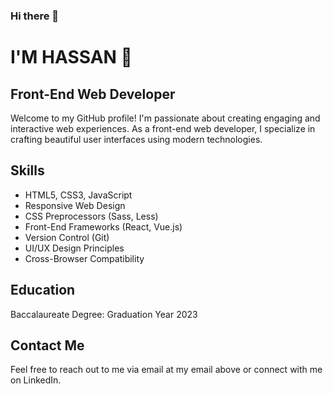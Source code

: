 ### Hi there 👋

# I'M HASSAN 🙂
## Front-End Web Developer

Welcome to my GitHub profile! I'm passionate about creating engaging and interactive web experiences. As a front-end web developer, I specialize in crafting beautiful user interfaces using modern technologies.

## Skills
- HTML5, CSS3, JavaScript
- Responsive Web Design
- CSS Preprocessors (Sass, Less)
- Front-End Frameworks (React, Vue.js)
- Version Control (Git)
- UI/UX Design Principles
- Cross-Browser Compatibility

## Education
Baccalaureate Degree: Graduation Year 2023

## Contact Me
Feel free to reach out to me via email at my email above or connect with me on LinkedIn.
